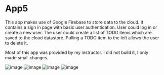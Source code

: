 # App5

This app makes use of Google Firebase to store data to the cloud.
It contains a sign in page with basic user authentication.
User could log in or create a new user.
The user could create a list of TODO items which are saved to the cloud datastore.
Pulling a TODO item to the left allows the user to delete it.

Most of this app was provided by my instructor. I did not build it, I only made small changes.

![image](https://user-images.githubusercontent.com/60160747/122827349-14756800-d299-11eb-8572-28634f9ee7c1.png)
![image](https://user-images.githubusercontent.com/60160747/122827392-248d4780-d299-11eb-9b35-ca0e2d2a9051.png)
![image](https://user-images.githubusercontent.com/60160747/122828165-26a3d600-d29a-11eb-9e93-40f950d61de9.png)
![image](https://user-images.githubusercontent.com/60160747/122828141-1e4b9b00-d29a-11eb-8d07-bbaf5886f921.png)

